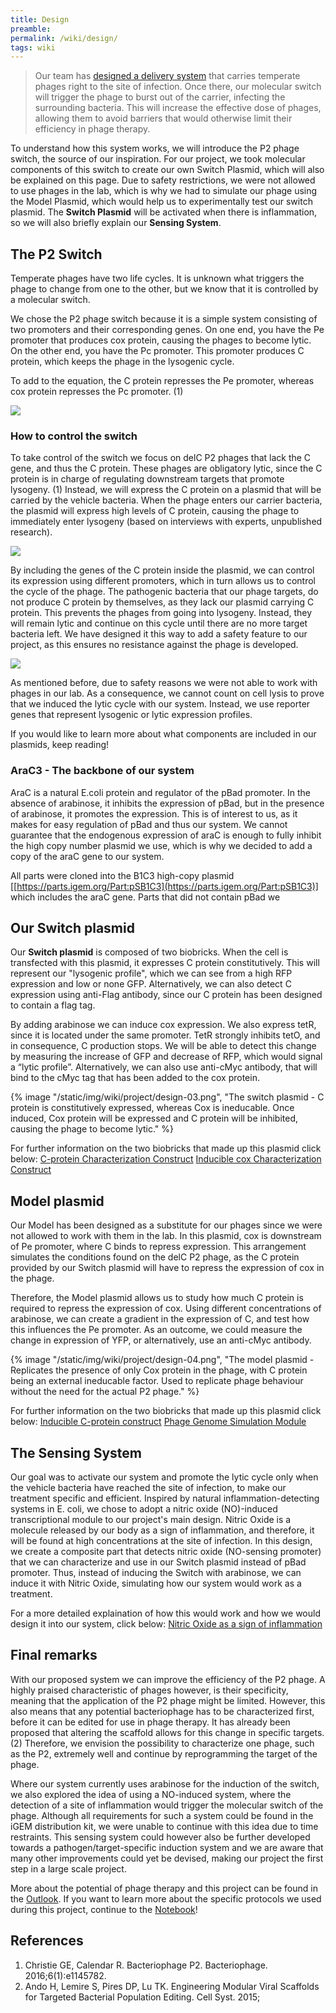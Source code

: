 ```yaml
---
title: Design
preamble:
permalink: /wiki/design/
tags: wiki
---
```


> Our team has [designed a delivery system](/wiki/description/) that carries temperate phages right to the site of infection. Once there, our molecular switch will trigger the phage to burst out of the carrier, infecting the surrounding bacteria. This will increase the effective dose of phages, allowing them to avoid barriers that would otherwise limit their efficiency in phage therapy.

To understand how this system works, we will introduce the P2 phage switch, the source of our inspiration. For our project, we took molecular components of this switch to create our own Switch Plasmid, which will also be explained on this page. Due to safety restrictions, we were not allowed to use phages in the lab, which is why we had to simulate our phage using the Model Plasmid, which would help us to experimentally test our switch plasmid. The **Switch Plasmid** will be activated when there is inflammation, so we will also briefly explain our **Sensing System**.

## The P2 Switch

Temperate phages have two life cycles. It is unknown what triggers the phage to change from one to the other, but we know that it is controlled by a molecular switch.

We chose the P2 phage switch because it is a simple system consisting of two promoters and their corresponding genes. On one end, you have the Pe promoter that produces cox protein, causing the phages to become lytic. On the other end, you have the Pc promoter. This promoter produces C protein, which keeps the phage in the lysogenic cycle.

To add to the equation, the C protein represses the Pe promoter, whereas cox protein represses the Pc promoter. (1)

![](/static/img/wiki/project/design-01.png)

### How to control the switch

To take control of the switch we focus on delC P2 phages that lack the C gene, and thus the C protein. These phages are obligatory lytic, since the C protein is in charge of regulating downstream targets that promote lysogeny. (1) Instead, we will express the C protein on a plasmid that will be carried by the vehicle bacteria. When the phage enters our carrier bacteria, the plasmid will express high levels of C protein, causing the phage to immediately enter lysogeny (based on interviews with experts, unpublished research).

![](/static/img/wiki/project/design-02.png)

By including the genes of the C protein inside the plasmid, we can control its expression using different promoters, which in turn allows us to control the cycle of the phage. The pathogenic bacteria that our phage targets, do not produce C protein by themselves, as they lack our plasmid carrying C protein. This prevents the phages from going into lysogeny. Instead, they will remain lytic and continue on this cycle until there are no more target bacteria left. We have designed it this way to add a safety feature to our project, as this ensures no resistance against the phage is developed.

![](/static/img/wiki/project/design-03.png)

As mentioned before, due to safety reasons we were not able to work with phages in our lab. As a consequence, we cannot count on cell lysis to prove that we induced the lytic cycle with our system. Instead, we use reporter genes that represent lysogenic or lytic expression profiles.

If you would like to learn more about what components are included in our plasmids, keep reading!

### AraC3 - The backbone of our system

AraC is a natural E.coli protein and regulator of the pBad promoter. In the absence of arabinose, it inhibits the expression of pBad, but in the presence of arabinose, it promotes the expression. This is of interest to us, as it makes for easy regulation of pBad and thus our system. We cannot guarantee that the endogenous expression of araC is enough to fully inhibit the high copy number plasmid we use, which is why we decided to add a copy of the araC gene to our system.

All parts were cloned into the B1C3 high-copy plasmid [[https://parts.igem.org/Part:pSB1C3](https://parts.igem.org/Part:pSB1C3)] which includes the araC gene. Parts that did not contain pBad we

## Our Switch plasmid

Our **Switch plasmid** is composed of two biobricks. When the cell is transfected with this plasmid, it expresses C protein constitutively. This will represent our "lysogenic profile", which we can see from a high RFP expression and low or none GFP. Alternatively, we can also detect C expression using anti-Flag antibody, since our C protein has been designed to contain a flag tag.

By adding arabinose we can induce cox expression. We also express tetR, since it is located under the same promoter. TetR strongly inhibits tetO, and in consequence, C production stops. We will be able to detect this change by measuring the increase of GFP and decrease of RFP, which would signal a “lytic profile”. Alternatively, we can also use anti-cMyc antibody, that will bind to the cMyc tag that has been added to the cox protein.

{% image "/static/img/wiki/project/design-03.png", "The switch plasmid - C protein is constitutively expressed, whereas Cox is ineducable. Once induced, Cox protein will be expressed and C protein will be inhibited, causing the phage to become lytic." %}

For further information on the two biobricks that made up this plasmid click below:
[C-protein Characterization Construct](/wiki/results/)
[Inducible cox Characterization Construct](/wiki/results/)

## Model plasmid

Our Model has been designed as a substitute for our phages since we were not allowed to work with them in the lab. In this plasmid, cox is downstream of Pe promoter, where C binds to repress expression. This arrangement simulates the conditions found on the delC P2 phage, as the C protein provided by our Switch plasmid will have to repress the expression of cox in the phage.

Therefore, the Model plasmid allows us to study how much C protein is required to repress the expression of cox. Using different concentrations of arabinose, we can create a gradient in the expression of C, and test how this influences the Pe promoter. As an outcome, we could measure the change in expression of YFP, or alternatively, use an anti-cMyc antibody.

{% image "/static/img/wiki/project/design-04.png", "The model plasmid - Replicates the presence of only Cox protein in the phage, with C protein being an external ineducable factor. Used to replicate phage behaviour without the need for the actual P2 phage." %}

For further information on the two biobricks that made up this plasmid click below:
[Inducible C-protein construct](/wiki/results/)
[Phage Genome Simulation Module](/wiki/results/)

## The Sensing System

Our goal was to activate our system and promote the lytic cycle only when the vehicle bacteria have reached the site of infection, to make our treatment specific and efficient. Inspired by natural inflammation-detecting systems in E. coli, we chose to adopt a nitric oxide (NO)-induced transcriptional module to our project's main design. Nitric Oxide is a molecule released by our body as a sign of inflammation, and therefore, it will be found at high concentrations at the site of infection. In this design, we create a composite part that detects nitric oxide (NO-sensing promoter) that we can characterize and use in our Switch plasmid instead of pBad promoter. Thus, instead of inducing the Switch with arabinose, we can induce it with Nitric Oxide, simulating how our system would work as a treatment.

For a more detailed explaination of how this would work and how we would design it into our system, click below:
[Nitric Oxide as a sign of inflammation](/wiki/results/)

## Final remarks

With our proposed system we can improve the efficiency of the P2 phage. A highly praised characteristic of phages however, is their specificity, meaning that the application of the P2 phage might be limited. However, this also means that any potential bacteriophage has to be characterized first, before it can be edited for use in phage therapy. It has already been proposed that altering the scaffold allows for this change in specific targets. (2) Therefore, we envision the possibility to characterize one phage, such as the P2, extremely well and continue by reprogramming the target of the phage.

Where our system currently uses arabinose for the induction of the switch, we also explored the idea of using a NO-induced system, where the detection of a site of inflammation would trigger the molecular switch of the phage. Although all requirements for such a system could be found in the iGEM distribution kit, we were unable to continue with this idea due to time restraints. This sensing system could however also be further developed towards a pathogen/target-specific induction system and we are aware that many other improvements could yet be devised, making our project the first step in a large scale project.

More about the potential of phage therapy and this project can be found in the [Outlook](/wiki/outlook/). If you want to learn more about the specific protocols we used during this project, continue to the [Notebook](/wiki/notebook/)!

## References

1. Christie GE, Calendar R. Bacteriophage P2. Bacteriophage. 2016;6(1):e1145782.
2. Ando H, Lemire S, Pires DP, Lu TK. Engineering Modular Viral Scaffolds for Targeted Bacterial Population Editing. Cell Syst. 2015;
